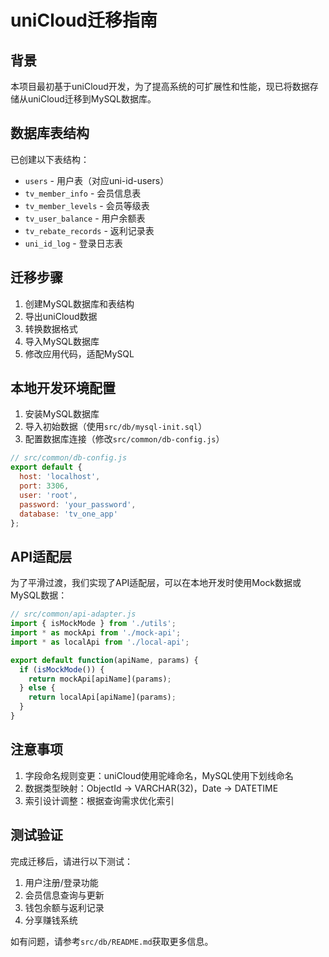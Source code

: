 # uniCloud迁移指南

## 背景

本项目最初基于uniCloud开发，为了提高系统的可扩展性和性能，现已将数据存储从uniCloud迁移到MySQL数据库。

## 数据库表结构

已创建以下表结构：

- `users` - 用户表（对应uni-id-users）
- `tv_member_info` - 会员信息表
- `tv_member_levels` - 会员等级表
- `tv_user_balance` - 用户余额表
- `tv_rebate_records` - 返利记录表
- `uni_id_log` - 登录日志表

## 迁移步骤

1. 创建MySQL数据库和表结构
2. 导出uniCloud数据
3. 转换数据格式
4. 导入MySQL数据库
5. 修改应用代码，适配MySQL

## 本地开发环境配置

1. 安装MySQL数据库
2. 导入初始数据（使用`src/db/mysql-init.sql`）
3. 配置数据库连接（修改`src/common/db-config.js`）

```javascript
// src/common/db-config.js
export default {
  host: 'localhost',
  port: 3306,
  user: 'root',
  password: 'your_password',
  database: 'tv_one_app'
};
```

## API适配层

为了平滑过渡，我们实现了API适配层，可以在本地开发时使用Mock数据或MySQL数据：

```javascript
// src/common/api-adapter.js
import { isMockMode } from './utils';
import * as mockApi from './mock-api';
import * as localApi from './local-api';

export default function(apiName, params) {
  if (isMockMode()) {
    return mockApi[apiName](params);
  } else {
    return localApi[apiName](params);
  }
}
```

## 注意事项

1. 字段命名规则变更：uniCloud使用驼峰命名，MySQL使用下划线命名
2. 数据类型映射：ObjectId -> VARCHAR(32)，Date -> DATETIME
3. 索引设计调整：根据查询需求优化索引

## 测试验证

完成迁移后，请进行以下测试：

1. 用户注册/登录功能
2. 会员信息查询与更新
3. 钱包余额与返利记录
4. 分享赚钱系统

如有问题，请参考`src/db/README.md`获取更多信息。